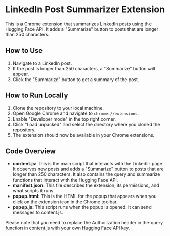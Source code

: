 # LinkedIn Post Summarizer Extension

This is a Chrome extension that summarizes LinkedIn posts using the Hugging Face API. It adds a "Summarize" button to posts that are longer than 250 characters.

## How to Use
1. Navigate to a LinkedIn post.
2. If the post is longer than 250 characters, a "Summarize" button will appear.
3. Click the "Summarize" button to get a summary of the post.

## How to Run Locally
1. Clone the repository to your local machine.
2. Open Google Chrome and navigate to `chrome://extensions`.
3. Enable "Developer mode" in the top right corner.
4. Click "Load unpacked" and select the directory where you cloned the repository.
5. The extension should now be available in your Chrome extensions.

## Code Overview
- **content.js:** This is the main script that interacts with the LinkedIn page. It observes new posts and adds a "Summarize" button to posts that are longer than 250 characters. It also contains the query and summarize functions that interact with the Hugging Face API.
- **manifest.json:** This file describes the extension, its permissions, and what scripts it runs.
- **popup.html:** This is the HTML for the popup that appears when you click on the extension icon in the Chrome toolbar.
- **popup.js:** This script runs when the popup is opened. It can send messages to content.js.

Please note that you need to replace the Authorization header in the query function in content.js with your own Hugging Face API key.